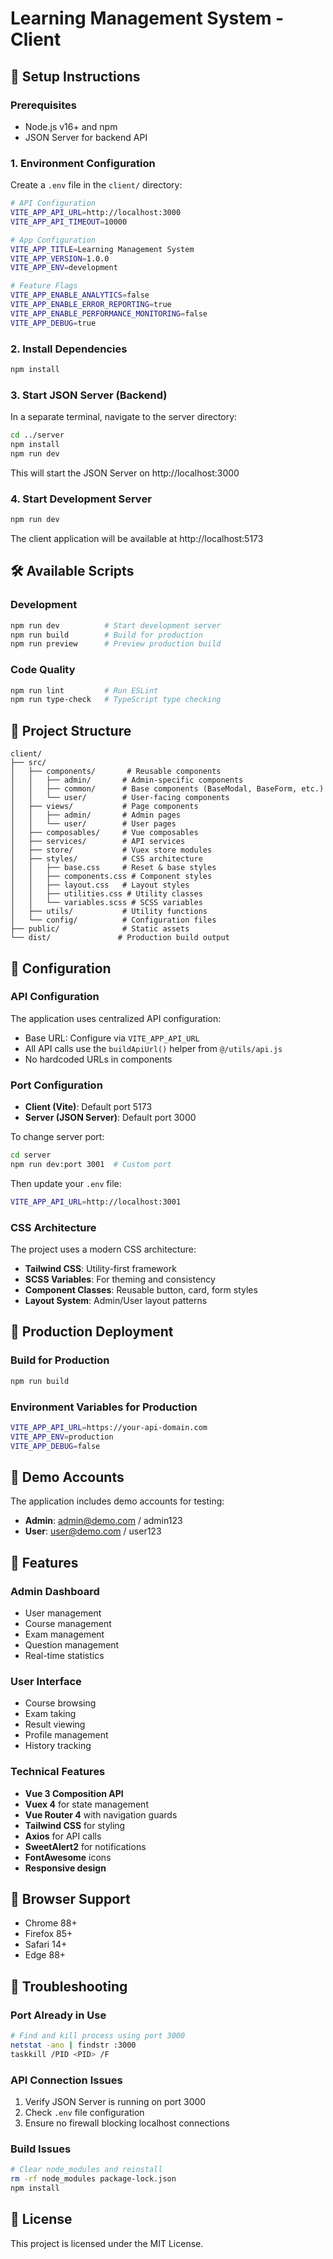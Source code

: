 # Learning Management System - Client

## 🚀 Setup Instructions

### Prerequisites
- Node.js v16+ and npm
- JSON Server for backend API

### 1. Environment Configuration

Create a `.env` file in the `client/` directory:

```bash
# API Configuration
VITE_APP_API_URL=http://localhost:3000
VITE_APP_API_TIMEOUT=10000

# App Configuration
VITE_APP_TITLE=Learning Management System
VITE_APP_VERSION=1.0.0
VITE_APP_ENV=development

# Feature Flags
VITE_APP_ENABLE_ANALYTICS=false
VITE_APP_ENABLE_ERROR_REPORTING=true
VITE_APP_ENABLE_PERFORMANCE_MONITORING=false
VITE_APP_DEBUG=true
```

### 2. Install Dependencies

```bash
npm install
```

### 3. Start JSON Server (Backend)

In a separate terminal, navigate to the server directory:

```bash
cd ../server
npm install
npm run dev
```

This will start the JSON Server on http://localhost:3000

### 4. Start Development Server

```bash
npm run dev
```

The client application will be available at http://localhost:5173

## 🛠️ Available Scripts

### Development
```bash
npm run dev          # Start development server
npm run build        # Build for production
npm run preview      # Preview production build
```

### Code Quality
```bash
npm run lint         # Run ESLint
npm run type-check   # TypeScript type checking
```

## 📁 Project Structure

```
client/
├── src/
│   ├── components/       # Reusable components
│   │   ├── admin/       # Admin-specific components
│   │   ├── common/      # Base components (BaseModal, BaseForm, etc.)
│   │   └── user/        # User-facing components
│   ├── views/           # Page components
│   │   ├── admin/       # Admin pages
│   │   └── user/        # User pages
│   ├── composables/     # Vue composables
│   ├── services/        # API services
│   ├── store/           # Vuex store modules
│   ├── styles/          # CSS architecture
│   │   ├── base.css     # Reset & base styles
│   │   ├── components.css # Component styles
│   │   ├── layout.css   # Layout styles
│   │   ├── utilities.css # Utility classes
│   │   └── variables.scss # SCSS variables
│   ├── utils/           # Utility functions
│   └── config/          # Configuration files
├── public/              # Static assets
└── dist/               # Production build output
```

## 🔧 Configuration

### API Configuration
The application uses centralized API configuration:
- Base URL: Configure via `VITE_APP_API_URL`
- All API calls use the `buildApiUrl()` helper from `@/utils/api.js`
- No hardcoded URLs in components

### Port Configuration
- **Client (Vite)**: Default port 5173
- **Server (JSON Server)**: Default port 3000

To change server port:
```bash
cd server
npm run dev:port 3001  # Custom port
```

Then update your `.env` file:
```bash
VITE_APP_API_URL=http://localhost:3001
```

### CSS Architecture
The project uses a modern CSS architecture:
- **Tailwind CSS**: Utility-first framework
- **SCSS Variables**: For theming and consistency
- **Component Classes**: Reusable button, card, form styles
- **Layout System**: Admin/User layout patterns

## 🚀 Production Deployment

### Build for Production
```bash
npm run build
```

### Environment Variables for Production
```bash
VITE_APP_API_URL=https://your-api-domain.com
VITE_APP_ENV=production
VITE_APP_DEBUG=false
```

## 🔑 Demo Accounts

The application includes demo accounts for testing:

- **Admin**: admin@demo.com / admin123
- **User**: user@demo.com / user123

## 🎨 Features

### Admin Dashboard
- User management
- Course management  
- Exam management
- Question management
- Real-time statistics

### User Interface
- Course browsing
- Exam taking
- Result viewing
- Profile management
- History tracking

### Technical Features
- **Vue 3 Composition API**
- **Vuex 4** for state management
- **Vue Router 4** with navigation guards
- **Tailwind CSS** for styling
- **Axios** for API calls
- **SweetAlert2** for notifications
- **FontAwesome** icons
- **Responsive design**

## 📱 Browser Support

- Chrome 88+
- Firefox 85+
- Safari 14+
- Edge 88+

## 🐛 Troubleshooting

### Port Already in Use
```bash
# Find and kill process using port 3000
netstat -ano | findstr :3000
taskkill /PID <PID> /F
```

### API Connection Issues
1. Verify JSON Server is running on port 3000
2. Check `.env` file configuration
3. Ensure no firewall blocking localhost connections

### Build Issues
```bash
# Clear node_modules and reinstall
rm -rf node_modules package-lock.json
npm install
```

## 📝 License

This project is licensed under the MIT License.